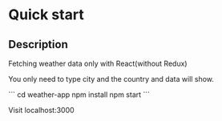 # Quick start

## Description
<p>Fetching weather data only with React(without Redux)</p>
<p>You only need to type city and the country and data will show.</p>
```
cd weather-app
npm install
npm start
```
<p>Visit localhost:3000</p>
